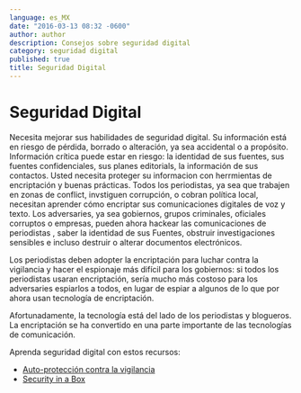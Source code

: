 ```yaml
---
language: es_MX
date: "2016-03-13 08:32 -0600"
author: author
description: Consejos sobre seguridad digital
category: seguridad digital
published: true
title: Seguridad Digital
---
```



# Seguridad Digital


Necesita mejorar sus habilidades de seguridad digital. Su información está en riesgo de pérdida, borrado o alteración, ya sea accidental o a propósito. Información crítica puede estar en riesgo: la identidad de sus fuentes, sus fuentes confidenciales, sus planes editorials, la información de sus contactos.    Usted necesita proteger su informacion con herrmientas de encriptación y buenas prácticas. Todos los periodistas, ya sea que trabajen en zonas de conflict, invstiguen corrupción, o cobran política local, necesitan aprender cómo encriptar sus comunicaciones digitales de voz y texto. Los adversaries, ya sea gobiernos, grupos criminales, oficiales corruptos o empresas, pueden ahora hackear las comunicaciones de periodistas , saber la identidad de sus Fuentes, obstruir investigaciones sensibles e incluso destruir o alterar documentos electrónicos.

Los periodistas deben adopter la encriptación para luchar contra la vigilancia y hacer el espionaje más difícil para los gobiernos: si todos los periodistas usaran encriptación, sería mucho más costoso para los adversaries espiarlos a todos, en lugar de espiar a algunos de lo que por ahora usan tecnología de encriptación.

Afortunadamente, la tecnología está del lado de los periodistas y blogueros. La encriptación se ha convertido en una parte importante de las tecnologías de comunicación.

Aprenda seguridad digital con estos recursos: 

- [Auto-protección contra la vigilancia](https://ssd.eff.org/es)
- [Security in a Box](https://info.securityinabox.org/es)
